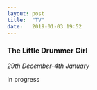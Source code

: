 ```yaml
---
layout: post
title:  "TV"
date:   2019-01-03 19:52
---
```


### The Little Drummer Girl
*29th December-4th January*

In progress

